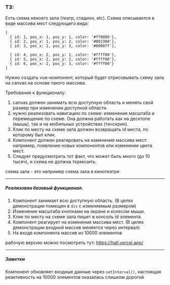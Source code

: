 ### ТЗ:
Есть схема некоего зала (театр, стадион, etc). Схема описывается в виде массива мест следующего вида:
```
[
  { id: 1, pos_x: 1, pos_y: 1, color: '#ff0000'},
  { id: 2, pos_x: 1, pos_y: 2, color: '#002300'},
  { id: 3, pos_x: 1, pos_y: 3, color: '#0000ff'},

  { id: 4, pos_x: 2, pos_y: 1, color: '#ffff00'},
  { id: 5, pos_x: 2, pos_y: 2, color: '#ffff00'},
  { id: 6, pos_x: 2, pos_y: 3, color: '#ffff00'}
]
```
Нужно создать vue-компонент, который будет отрисовывать схему зала на canvas на основе такого массива.

Требования к функционалу:

1. canvas должен занимать всю доступную область и менять свой размер при изменении доступной области.
2. нужно реализовать навигацию по схеме: изменение масштаба и перемещение по схеме. Она должна работать как на десктопе (мышь), так и на мобильных устройствах (тачскрин).
3. Клик по месту на схеме зала должен возвращать id места, по которому был клик.
4. Компонент должен реагировать на изменение массива мест: например, появление новых компонентов или изменение цвета мест.
5. Следует предусмотреть тот факт, что может быть много (до 10 тысяч), и схема не должна тормозить.


схема зала - это например схема зала в кинотеатре

___
##### Реализован базовый функционал. 
1. Компонент занимает всю доступную область. (В целях демонстрации помещен в `div` с изменяемым размером)
2. Изменение масштаба кнопками на экране и колесом мыши.
3. Клик по месту на схеме зала пишет в консоль id элемента
4. Компонент реагирует на изменение массива мест. (В целях демонстрации входной массив меняется через интервал)
5. На входе компонента массив из 10000 элементов

рабочую версию можно посмотреть тут: https://hall.vercel.app/

___

##### Заметки

Компонент обновляет входные данные через `setInterval()`, настоящая реактивность на 10000 элементов оказалась слишком дорогой
